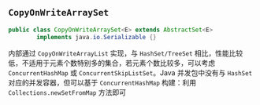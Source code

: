 ## `CopyOnWriteArraySet`
```java
public class CopyOnWriteArraySet<E> extends AbstractSet<E>
        implements java.io.Serializable {}
```

内部通过 `CopyOnWriteArrayList` 实现，与 `HashSet/TreeSet` 相比，性能比较低，不适用于元素个数特别多的集合，若元素个数比较多，可以考虑 `ConcurrentHashMap` 或 `ConcurrentSkipListSet`。Java 并发包中没有与 `HashSet` 对应的并发容器，但可以基于 `ConcurrentHashMap` 构建：利用 `Collections.newSetFromMap` 方法即可

